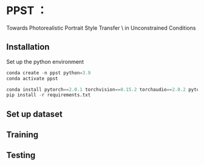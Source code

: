 # PPST ： 
Towards Photorealistic Portrait Style Transfer \\ in Unconstrained Conditions
## Installation
Set up the python environment
``` python
conda create -n ppst python=3.9
conda activate ppst

conda install pytorch==2.0.1 torchvision==0.15.2 torchaudio==2.0.2 pytorch-cuda=11.7 -c pytorch -c nvidia
pip install -r requirements.txt
```
## Set up dataset
## Training
## Testing
